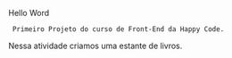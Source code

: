 Hello Word

	 Primeiro Projeto do curso de Front-End da Happy Code.

Nessa atividade criamos uma estante de livros.

	

